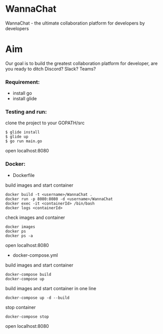 # WannaChat
WannaChat - the ultimate collaboration platform for developers by developers

# Aim
Our goal is to build the greatest collaboration platform for developer, are you ready to ditch Discord? Slack? Teams?

### Requirement:
 - install go
 - install glide

### Testing and run:

clone the project to your GOPATH/src

```
$ glide install
$ glide up
$ go run main.go
```

open localhost:8080

### Docker:

- Dockerfile

build images and start container
```
docker build -t <username>/WannaChat .
docker run -p 8080:8080 -d <username>/WannaChat
docker exec -it <containerId> /bin/bash
docker logs <containerId>
```

check images and container
```
docker images
docker ps
docker ps -a
```

open localhost:8080

- docker-compose.yml

build images and start container
```
docker-compose build
docker-compose up
```
build images and start container in one line
```
docker-compose up -d --build
```

stop container
```
docker-compose stop
```

open localhost:8080
